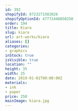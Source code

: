 ```yaml
---
id: 392
shopifyId: 8723271582026
shopifyOptionId: 47772448850250
order: 194
title: Kiara
slug: kiara
url: art-works/kiara
aliases: []
categories:
- graphics
inStock: true
isVisible: true
location: ""
height: 35
width: 25
date: 2019-01-01T00:00:00Z
materials:
- ink
- paper
price: 250
mainImage: kiara.jpg
---
```

